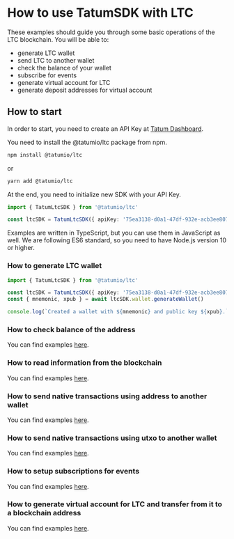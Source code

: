 # How to use TatumSDK with LTC

These examples should guide you through some basic operations of the LTC blockchain. You will be able to:

- generate LTC wallet
- send LTC to another wallet
- check the balance of your wallet
- subscribe for events
- generate virtual account for LTC
- generate deposit addresses for virtual account

## How to start

In order to start, you need to create an API Key at [Tatum Dashboard](https://dashboard.tatum.io).

You need to install the @tatumio/ltc package from npm.

```bash
npm install @tatumio/ltc
```

or

```bash
yarn add @tatumio/ltc
```

At the end, you need to initialize new SDK with your API Key.

```typescript
import { TatumLtcSDK } from '@tatumio/ltc'

const ltcSDK = TatumLtcSDK({ apiKey: '75ea3138-d0a1-47df-932e-acb3ee807dab' })
```

Examples are written in TypeScript, but you can use them in JavaScript as well. We are following ES6 standard, so you
need to have Node.js version 10 or higher.

### How to generate LTC wallet

```typescript
import { TatumLtcSDK } from '@tatumio/ltc'

const ltcSDK = TatumLtcSDK({ apiKey: '75ea3138-d0a1-47df-932e-acb3ee807dab' })
const { mnemonic, xpub } = await ltcSDK.wallet.generateWallet()

console.log(`Created a wallet with ${mnemonic} and public key ${xpub}.`)
```

### How to check balance of the address

You can find examples [here](./src/app/ltc.balance.example.ts).

### How to read information from the blockchain

You can find examples [here](./src/app/ltc.blockchain.example.ts).

### How to send native transactions using address to another wallet

You can find examples [here](./src/app/ltc.tx.fromAddress.example.ts).

### How to send native transactions using utxo to another wallet

You can find examples [here](./src/app/ltc.tx.fromUtxo.example.ts).

### How to setup subscriptions for events

You can find examples [here](./src/app/ltc.subscriptions.example.ts).

### How to generate virtual account for LTC and transfer from it to a blockchain address

You can find examples [here](./src/app/ltc.virtualAccount.example.ts).
